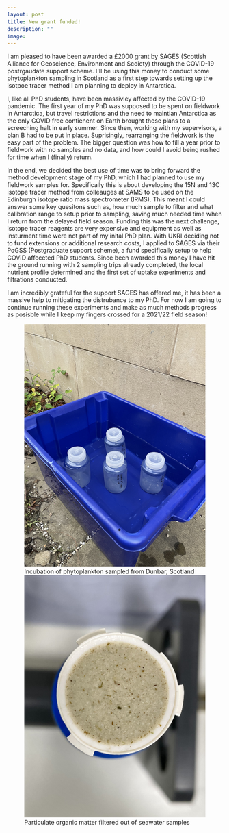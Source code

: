 ```yaml
---
layout: post
title: New grant funded!
description: ""
image: 
---
```


I am pleased to have been awarded a £2000 grant by SAGES (Scottish Alliance for Geoscience, Environment and Scoiety) through the COVID-19 postrgaudate support scheme. I'll be using this money to conduct some phytoplankton sampling in Scotland as a first step towards setting up the isotpoe tracer method I am planning to deploy in Antarctica.

I, like all PhD students, have been massivley affected by the COVID-19 pandemic. The first year of my PhD was supposed to  be spent on fieldwork in Antarctica, but travel restrictions and the need to maintian Antarctica as the only COVID free contienent on Earth brought these plans to a screeching halt in early summer. Since then, working with my supervisors, a plan B had to be put in place. Suprisingly, rearranging the fieldwork is the easy part of the problem. The bigger question was how to fill a year prior to fieldwork with no samples and no data, and how could I avoid being rushed for time when I (finally) return. 

In the end, we decided the best use of time was to bring forward the method development stage of my PhD, which I had planned to use my fieldwork samples for. Specifically this is about developing the 15N and 13C isotope tracer method from colleauges at SAMS to be used on the Edinburgh isotope ratio mass spectrometer (IRMS). This meant I could answer some key quesitons such as, how much sample to filter and what calibration range to setup prior to sampling, saving much needed time when I return from the delayed field season. Funding this was the next challenge, isotope tracer reagents are very expensive and equipment as well as insturment time were not part of my inital PhD plan. With UKRI deciding not to fund extensions or additional research costs, I applied to SAGES via their PoGSS (Postgraduate support scheme), a fund specifically setup to help COVID affeceted PhD students. Since been awarded this money I have hit the ground running with 2 sampling trips already completed, the local nutrient profile determined and the first set of uptake experiments and filtrations conducted. 

I am incredibly grateful for the support SAGES has offered me, it has been a massive help to mitigating the distrubance to my PhD. For now I am going to continue running these experiments and make as much methods progress as posisble while I keep my fingers crossed for a 2021/22 field season! 
<figure>
<img src="assets/images/one.jpg" width="600"/><figurecaption>Incubation of phytoplankton sampled from Dunbar, Scotland<figurecaption><img src="assets/images/two.jpg" width="600"/><figurecaption>Particulate organic matter filtered out of seawater samples<figurecaption>
 <figure> 
